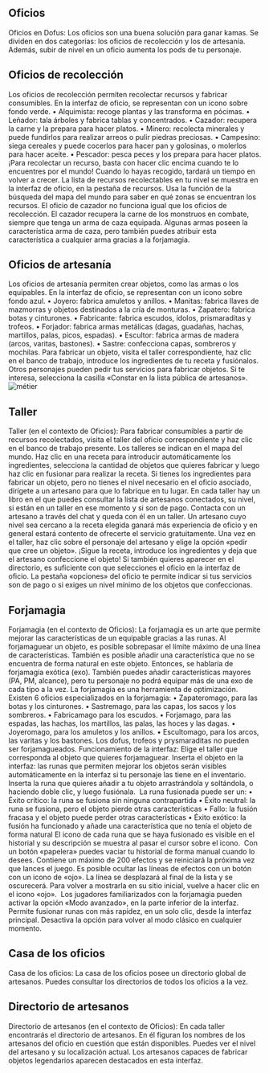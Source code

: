 ## Oficios
Oficios en Dofus: Los oficios son una buena solución para ganar kamas. Se dividen en dos categorías: los oficios de recolección y los de artesanía. Además, subir de nivel en un oficio aumenta los pods de tu personaje.

## Oficios de recolección
Los oficios de recolección permiten recolectar recursos y fabricar consumibles. En la interfaz de oficio, se representan con un icono sobre fondo verde.
• Alquimista: recoge plantas y las transforma en pócimas.
• Leñador: tala árboles y fabrica tablas y concentrados.
• Cazador: recupera la carne y la prepara para hacer platos.
• Minero: recolecta minerales y puede fundirlos para realizar arreos o pulir piedras preciosas.
• Campesino: siega cereales y puede cocerlos para hacer pan y golosinas, o molerlos para hacer aceite.
• Pescador: pesca peces y los prepara para hacer platos.
¡Para recolectar un recurso, basta con hacer clic encima cuando te lo encuentres por el mundo! Cuando lo hayas recogido, tardará un tiempo en volver a crecer. La lista de recursos recolectables en tu nivel se muestra en la interfaz de oficio, en la pestaña de recursos. Usa la función de la búsqueda del mapa del mundo  para saber en qué zonas se encuentran los recursos.
El oficio de cazador no funciona igual que los oficios de recolección. El cazador recupera la carne de los monstruos en combate, siempre que tenga un arma de caza equipada. Algunas armas poseen la característica arma de caza, pero también puedes atribuir esta característica a cualquier arma gracias a la forjamagia.

## Oficios de artesanía
Los oficios de artesanía permiten crear objetos, como las armas o los equipables. En la interfaz de oficio, se representan con un icono sobre fondo azul.
• Joyero: fabrica amuletos y anillos.
• Manitas: fabrica llaves de mazmorras y objetos destinados a la cría de monturas.
• Zapatero: fabrica botas y cinturones.
• Fabricante: fabrica escudos, ídolos, prismaraditas y trofeos.
• Forjador: fabrica armas metálicas (dagas, guadañas, hachas, martillos, palas, picos, espadas).
• Escultor: fabrica armas de madera (arcos, varitas, bastones).
• Sastre: confecciona capas, sombreros y mochilas.
Para fabricar un objeto, visita el taller correspondiente, haz clic en el banco de trabajo, introduce los ingredientes de tu receta y fusiónalos.
Otros personajes pueden pedir tus servicios para fabricar objetos. Si te interesa, selecciona la casilla «Constar en la lista pública de artesanos».
![métier](https://media.discordapp.net/attachments/1107006154426560682/1107008102630432838/metier-200x705.png)

## Taller
Taller (en el contexto de Oficios): Para fabricar consumibles a partir de recursos recolectados, visita el taller del oficio correspondiente y haz clic en el banco de trabajo presente. Los talleres se indican en el mapa del mundo.
Haz clic en una receta para introducir automáticamente los ingredientes, selecciona la cantidad de objetos que quieres fabricar y luego haz clic en fusionar para realizar la receta.
Si tienes los ingredientes para fabricar un objeto, pero no tienes el nivel necesario en el oficio asociado, dirígete a un artesano para que lo fabrique en tu lugar.
En cada taller hay un libro en el que puedes consultar la lista de artesanos conectados, su nivel, si están en un taller en ese momento y si son de pago.
Contacta con un artesano a través del chat y queda con él en un taller. Un artesano cuyo nivel sea cercano a la receta elegida ganará más experiencia de oficio y en general estará contento de ofrecerte el servicio gratuitamente.
Una vez en el taller, haz clic sobre el personaje del artesano y elige la opción «pedir que cree un objeto».
¡Sigue la receta, introduce los ingredientes y deja que el artesano confeccione el objeto!
Si también quieres aparecer en el directorio, es suficiente con que selecciones el oficio en la interfaz de oficio. La pestaña «opciones» del oficio te permite indicar si tus servicios son de pago o si exiges un nivel mínimo de los objetos que confeccionas.

## Forjamagia
Forjamagia (en el contexto de Oficios): La forjamagia es un arte que permite mejorar las características de un equipable gracias a las runas. Al forjamaguear un objeto, es posible sobrepasar el límite máximo de una línea de características. También es posible añadir una característica que no se encuentra de forma natural en este objeto. Entonces, se hablaría de forjamagia exótica (exo). También puedes añadir características mayores (PA, PM, alcance), pero tu personaje no podrá equipar más de una exo de cada tipo a la vez.
La forjamagia es una herramienta de optimización. 
Existen 6 oficios especializados en la forjamagia:
• Zapateromago, para las botas y los cinturones.
• Sastremago, para las capas, los sacos y los sombreros.
• Fabricamago para los escudos.
• Forjamago, para las espadas, las hachas, los martillos, las palas, las hoces y las dagas.
• Joyeromago, para los amuletos y los anillos.
• Escultomago, para los arcos, las varitas y los bastones.
Los dofus, trofeos y prysmaraditas no pueden ser forjamagueados.
Funcionamiento de la interfaz:
Elige el taller que corresponda al objeto que quieres forjamaguear. Inserta el objeto en la interfaz: las runas que permiten mejorar los objetos serán visibles automáticamente en la interfaz si tu personaje las tiene en el inventario.
Inserta la runa que quieres añadir a tu objeto arrastrándola y soltándola, o haciendo doble clic, y luego fusiónala. 
La runa fusionada puede ser un:
• Éxito crítico: la runa se fusiona sin ninguna contrapartida
• Éxito neutral: la runa se fusiona, pero el objeto pierde otras características
• Fallo: la fusión fracasa y el objeto puede perder otras características
• Éxito exótico: la fusión ha funcionado y añade una característica que no tenía el objeto de forma natural
El icono de cada runa que se haya fusionado es visible en el historial y su descripción se muestra al pasar el cursor sobre el icono. 
Con un botón «papelera» puedes vaciar tu historial de forma manual cuando lo desees. Contiene un máximo de 200 efectos y se reiniciará la próxima vez que lances el juego.
Es posible ocultar las líneas de efectos con un botón con un icono de «ojo». La línea se desplazará al final de la lista y se oscurecerá. Para volver a mostrarla en su sitio inicial, vuelve a hacer clic en el icono «ojo». 
Los jugadores familiarizados con la forjamagia pueden activar la opción «Modo avanzado», en la parte inferior de la interfaz. 
Permite fusionar runas con más rapidez, en un solo clic, desde la interfaz principal.
Desactiva la opción para volver al modo clásico en cualquier momento.

## Casa de los oficios
Casa de los oficios: La casa de los oficios posee un directorio global de artesanos. Puedes consultar los directorios de todos los oficios a la vez.

## Directorio de artesanos
Directorio de artesanos (en el contexto de Oficios): En cada taller encontrarás el directorio de artesanos. En él figuran los nombres de los artesanos del oficio en cuestión que están disponibles.
Puedes ver el nivel del artesano y su localización actual.
Los artesanos capaces de fabricar objetos legendarios aparecen destacados en esta interfaz.